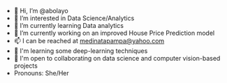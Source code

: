 - 👋 Hi, I’m @abolayo
- 👀 I’m interested in Data Science/Analytics
- 🌱 I’m currently learning Data analytics
- 💞️ I’m currently working on an improved House Price Prediction model 
- 📫 I can be reached at medinatapampa@yahoo.com
- 🧠 I'm learning some deep-learning techniques
- 🤝 I'm open to collaborating on data science and computer vision-based projects
- Pronouns: She/Her

<!---
abolayo/abolayo is a ✨ special ✨ repository because its `README.md` (this file) appears on your GitHub profile.
You can click the Preview link to take a look at your changes.
--->
